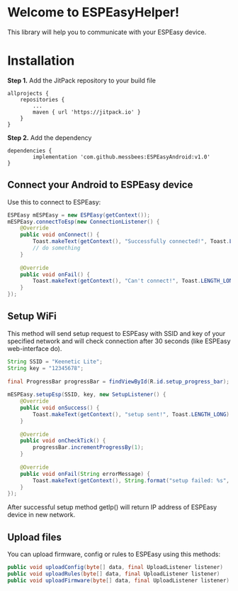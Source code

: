 # Welcome to ESPEasyHelper!

This library will help you to communicate with your ESPEasy device.

# Installation

**Step 1.** Add the JitPack repository to your build file
```
allprojects {
	repositories {
		...
		maven { url 'https://jitpack.io' }
	}
}
```
**Step 2.**  Add the dependency

```
dependencies {
        implementation 'com.github.messbees:ESPEasyAndroid:v1.0'
}
```
## Connect your Android to ESPEasy device
Use this to connect to ESPEasy:
```java
ESPEasy mESPEasy = new ESPEasy(getContext());  
mESPEasy.connectToEsp(new ConnectionListener() {  
    @Override  
    public void onConnect() {  
        Toast.makeText(getContext(), "Successfully connected!", Toast.LENGTH_LONG).show();  
        // do something  
    }  
  
    @Override  
    public void onFail() {  
        Toast.makeText(getContext(), "Can't connect!", Toast.LENGTH_LONG).show();  
    }  
});
```
## Setup WiFi
This method will send setup request to ESPEasy with SSID and key of your specified network and will check connection after 30 seconds (like ESPEasy web-interface do).
```java
String SSID = "Keenetic Lite";  
String key = "12345678";  
  
final ProgressBar progressBar = findViewById(R.id.setup_progress_bar);  
  
mESPEasy.setupEsp(SSID, key, new SetupListener() {  
    @Override  
	public void onSuccess() {  
        Toast.makeText(getContext(), "setup sent!", Toast.LENGTH_LONG).show();  
    }  
  
    @Override  
    public void onCheckTick() {  
        progressBar.incrementProgressBy(1);  
    }   
  
    @Override  
    public void onFail(String errorMessage) {  
        Toast.makeText(getContext(), String.format("setup failed: %s", errorMessage), Toast.LENGTH_LONG).show();  
    }  
});
```
After successful setup method getIp() will return IP address of ESPEasy device in new network.

## Upload files

You can upload firmware, config or rules to ESPEasy using this methods:
```java
public void uploadConfig(byte[] data, final UploadListener listener)
public void uploadRules(byte[] data, final UploadListener listener) 
public void uploadFirmware(byte[] data, final UploadListener listener)
```

